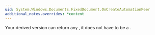 ```yaml
---
uid: System.Windows.Documents.FixedDocument.OnCreateAutomationPeer
additional_notes.overrides: *content
---
```


<p>Your derived version can return any <xref href="System.Windows.Automation.Peers.AutomationPeer"></xref>, it does not have to be a <xref href="System.Windows.Automation.Peers.DocumentAutomationPeer"></xref>.</p>


